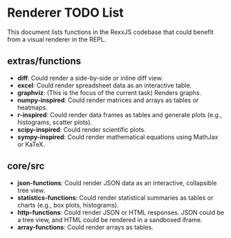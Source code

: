 # Renderer TODO List

This document lists functions in the RexxJS codebase that could benefit from a visual renderer in the REPL.

## extras/functions

- **diff**: Could render a side-by-side or inline diff view.
- **excel**: Could render spreadsheet data as an interactive table.
- **graphviz**: (This is the focus of the current task) Renders graphs.
- **numpy-inspired**: Could render matrices and arrays as tables or heatmaps.
- **r-inspired**: Could render data frames as tables and generate plots (e.g., histograms, scatter plots).
- **scipy-inspired**: Could render scientific plots.
- **sympy-inspired**: Could render mathematical equations using MathJax or KaTeX.

## core/src

- **json-functions**: Could render JSON data as an interactive, collapsible tree view.
- **statistics-functions**: Could render statistical summaries as tables or charts (e.g., box plots, histograms).
- **http-functions**: Could render JSON or HTML responses. JSON could be a tree view, and HTML could be rendered in a sandboxed iframe.
- **array-functions**: Could render arrays as tables.
